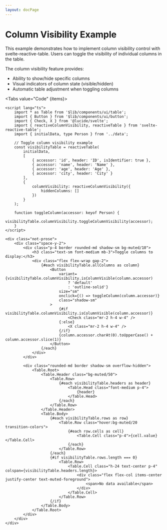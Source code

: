 ```yaml
---
layout: docPage
---
```


<script lang="ts">
	import ColumnVisibility from './column-visibility.svelte';
	import Tabs from '$shared/ui/tabs.svelte'
	import TabItem from '$shared/ui/tab-item.svelte'
	import Pre from '$shared/ui/markdown/pre.svelte';

	const items = ['Code', 'Preview'];
</script>

# Column Visibility Example

This example demonstrates how to implement column visibility control with svelte-reactive-table. Users can toggle the visibility of individual columns in the table.

The column visibility feature provides:

- Ability to show/hide specific columns
- Visual indicators of column state (visible/hidden)
- Automatic table adjustment when toggling columns

<Tabs value="Code" {items}>

<TabItem value="Code">

```svelte
<script lang="ts">
	import * as Table from '$lib/components/ui/table';
	import { Button } from '$lib/components/ui/button';
	import { Check, X } from '@lucide/svelte';
	import { reactiveColumnVisibility, reactiveTable } from 'svelte-reactive-table';
	import { initialData, type Person } from '../data';

	// Toggle column visibility example
	const visibilityTable = reactiveTable(
		initialData,
		[
			{ accessor: 'id', header: 'ID', isIdentifier: true },
			{ accessor: 'name', header: 'Name' },
			{ accessor: 'age', header: 'Age' },
			{ accessor: 'city', header: 'City' }
		],
		{
			columnVisibility: reactiveColumnVisibility({
				hiddenColumns: []
			})
		}
	);

	function toggleColumn(accessor: keyof Person) {
		visibilityTable.columnVisibility.toggleColumnVisibility(accessor);
	}
</script>

<div class="not-prose">
	<div class="space-y-2">
		<div class="p-4 border rounded-md shadow-sm bg-muted/10">
			<h3 class="text-sm font-medium mb-3">Toggle columns to display:</h3>
			<div class="flex flex-wrap gap-2">
				{#each visibilityTable.allColumns as column}
					<Button
						variant={visibilityTable.columnVisibility.isColumnVisible(column.accessor)
							? 'default'
							: 'outline-solid'}
						size="sm"
						onclick={() => toggleColumn(column.accessor)}
						class="shadow-sm"
					>
						{#if visibilityTable.columnVisibility.isColumnVisible(column.accessor)}
							<Check class="mr-2 h-4 w-4" />
						{:else}
							<X class="mr-2 h-4 w-4" />
						{/if}
						{column.accessor.charAt(0).toUpperCase() + column.accessor.slice(1)}
					</Button>
				{/each}
			</div>
		</div>

		<div class="rounded-md border shadow-sm overflow-hidden">
			<Table.Root>
				<Table.Header class="bg-muted/50">
					<Table.Row>
						{#each visibilityTable.headers as header}
							<Table.Head class="font-medium p-4">
								{header}
							</Table.Head>
						{/each}
					</Table.Row>
				</Table.Header>
				<Table.Body>
					{#each visibilityTable.rows as row}
						<Table.Row class="hover:bg-muted/20 transition-colors">
							{#each row.cells as cell}
								<Table.Cell class="p-4">{cell.value}</Table.Cell>
							{/each}
						</Table.Row>
					{/each}
					{#if visibilityTable.rows.length === 0}
						<Table.Row>
							<Table.Cell class="h-24 text-center p-4" colspan={visibilityTable.headers.length}>
								<div class="flex flex-col items-center justify-center text-muted-foreground">
									<span>No data available</span>
								</div>
							</Table.Cell>
						</Table.Row>
					{/if}
				</Table.Body>
			</Table.Root>
		</div>
	</div>
</div>
```

</TabItem>

<TabItem value="Preview">
	<ColumnVisibility />
</TabItem>

</Tabs>
